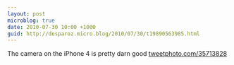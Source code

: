 ```yaml
---
layout: post
microblog: true
date: 2010-07-30 10:00 +1000
guid: http://desparoz.micro.blog/2010/07/30/t19890563985.html
---
```

The camera on the iPhone 4 is pretty darn good [tweetphoto.com/35713828](http://tweetphoto.com/35713828)
